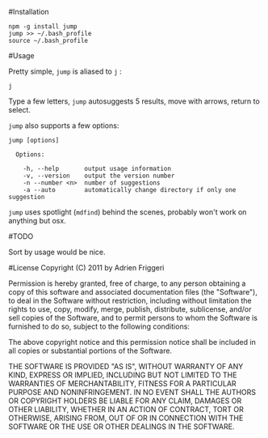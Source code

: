 #Installation

    npm -g install jump
    jump >> ~/.bash_profile
    source ~/.bash_profile

#Usage

Pretty simple, `jump` is aliased to `j` :

    j

Type a few letters, `jump` autosuggests 5 results, move with arrows, return to select.

`jump` also supports a few options:

    jump [options]

      Options:

        -h, --help       output usage information
        -v, --version    output the version number
        -n --number <n>  number of suggestions
        -a --auto        automatically change directory if only one suggestion
    

`jump` uses spotlight (`mdfind`) behind the scenes, probably won't work on anything but osx.


#TODO

Sort by usage would be nice.

#License
Copyright (C) 2011 by Adrien Friggeri

Permission is hereby granted, free of charge, to any person obtaining a copy
of this software and associated documentation files (the "Software"), to deal
in the Software without restriction, including without limitation the rights
to use, copy, modify, merge, publish, distribute, sublicense, and/or sell
copies of the Software, and to permit persons to whom the Software is
furnished to do so, subject to the following conditions:

The above copyright notice and this permission notice shall be included in
all copies or substantial portions of the Software.

THE SOFTWARE IS PROVIDED "AS IS", WITHOUT WARRANTY OF ANY KIND, EXPRESS OR
IMPLIED, INCLUDING BUT NOT LIMITED TO THE WARRANTIES OF MERCHANTABILITY,
FITNESS FOR A PARTICULAR PURPOSE AND NONINFRINGEMENT. IN NO EVENT SHALL THE
AUTHORS OR COPYRIGHT HOLDERS BE LIABLE FOR ANY CLAIM, DAMAGES OR OTHER
LIABILITY, WHETHER IN AN ACTION OF CONTRACT, TORT OR OTHERWISE, ARISING FROM,
OUT OF OR IN CONNECTION WITH THE SOFTWARE OR THE USE OR OTHER DEALINGS IN
THE SOFTWARE.